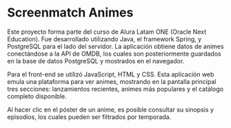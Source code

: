 # Screenmatch Animes
Este proyecto forma parte del curso de Alura Latam ONE (Oracle Next Education). Fue desarrollado utilizando Java, el framework Spring, y PostgreSQL para el lado del servidor. La aplicación obtiene datos de animes conectándose a la API de OMDB, los cuales son posteriormente guardados en la base de datos PostgreSQL y mostrados en el navegador.

Para el front-end se utilizó JavaScript, HTML y CSS. Esta aplicación web emula una plataforma para ver animes, mostrando en la pantalla principal tres secciones: lanzamientos recientes, animes más populares y el catálogo completo disponible.

Al hacer clic en el póster de un anime, es posible consultar su sinopsis y episodios, los cuales pueden ser filtrados por temporada.
